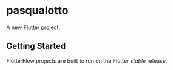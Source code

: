 # pasqualotto

A new Flutter project.

## Getting Started

FlutterFlow projects are built to run on the Flutter _stable_ release.
